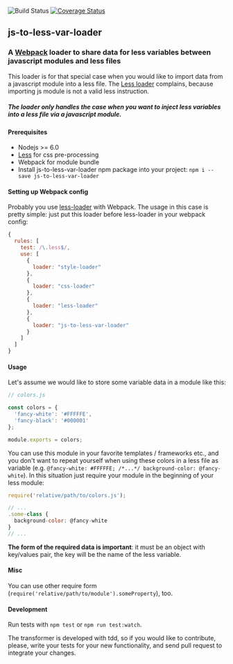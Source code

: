 ![Build Status](https://travis-ci.org/tompascall/jos-to-less-var-loader.svg?branch=master) [![Coverage Status](https://coveralls.io/repos/github/tompascall/js-to-less-var-loader/badge.svg?branch=master)](https://coveralls.io/github/tompascall/js-to-less-var-loader?branch=master)

## js-to-less-var-loader

### A [Webpack]() loader to share data for less variables between javascript modules and less files

This loader is for that special case when you would like to import data from a javascript module into a less file. The [Less loader](https://github.com/webpack-contrib/less-loader) complains, because importing js module is not a valid less instruction.

##### The loader only handles the case when you want to inject less variables into a less file via a javascript module.

#### Prerequisites

- Nodejs >= 6.0
- [Less](http://lesscss.org/) for css pre-processing
- Webpack for module bundle
- Install js-to-less-var-loader npm package into your project: `npm i --save js-to-less-var-loader`

#### Setting up Webpack config

Probably you use [less-loader](https://github.com/webpack-contrib/less-loader) with Webpack. The usage in this case is pretty simple: just put this loader before less-loader in your webpack config:

```js
{
  rules: [
    test: /\.less$/,
    use: [
      {
        loader: "style-loader"
      },
      {
        loader: "css-loader"
      },
      {
        loader: "less-loader"
      },
      {
        loader: "js-to-less-var-loader"
      }
    ]
  ]
}
```

#### Usage

Let's assume we would like to store some variable data in a module like this:

```js
// colors.js

const colors = {
  'fancy-white': '#FFFFFE',
  'fancy-black': '#000001'
};

module.exports = colors;
```

You can use this module in your favorite templates / frameworks etc., and you don't want to repeat yourself when using these colors in a less file as variable (e.g. `@fancy-white: #FFFFFE; /*...*/ background-color: @fancy-white`). In this situation just require your module in the beginning of your less module:
```js
require('relative/path/to/colors.js');

// ...
.some-class {
  background-color: @fancy-white
}
// ...
```

**The form of the required data is important**: it must be an object with key/values pair, the key will be the name of the less variable.

#### Misc

You can use other require form (`require('relative/path/to/module').someProperty`), too.  

#### Development

Run tests with `npm test` or `npm run test:watch`. 

The transformer is developed with tdd, so if you would like to contribute, please, write your tests for your new functionality, and send pull request to integrate your changes.
